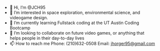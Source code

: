 - 👋 Hi, I’m @JCH95
- 👀 I’m interested in space exploration, environmental science, and videogame design.
- 🌱 I’m currently learning Fullstack coding at the UT Austin Coding Bootcamp
- 💞️ I’m looking to collaborate on future video games, or anything that helps people in their day-to-day lives
- 📫 How to reach me Phone: (210)632-0508     Email: jhorger95@gmail.com

<!---
JCH95/JCH95 is a ✨ special ✨ repository because its `README.md` (this file) appears on your GitHub profile.
You can click the Preview link to take a look at your changes.
--->
